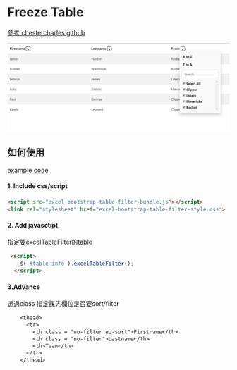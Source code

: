 # Freeze Table

<a href = https://github.com/chestercharles/excel-bootstrap-table-filter>參考 chestercharles github </a>



<img src = "1.png"> 






## 如何使用

<a href ="https://github.com/Eddie02582/Django-tutorial/blob/master/JavaScript/Excel%20Table/excel-bootstrap-table-filter-style.html">example code</a>
#### 1. Include css/script

```html
<script src="excel-bootstrap-table-filter-bundle.js"></script>
<link rel="stylesheet" href="excel-bootstrap-table-filter-style.css">
```

#### 2. Add javasctipt
指定要excelTableFilter的table

```html
 <script>
    $('#table-info').excelTableFilter();
  </script> 
```
#### 3.Advance

透過class 指定謀先欄位是否要sort/filter

```
    <thead>
      <tr>
        <th class = "no-filter no-sort">Firstname</th>
        <th class = "no-filter">Lastname</th>
        <th>Team</th>       
      </tr>
    </thead>
```















